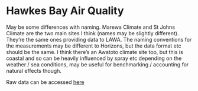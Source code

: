 # Hawkes Bay Air Quality

May be some differences with naming. Marewa Climate and St Johns Climate are the two main sites I think (names may be slightly different). They’re the same ones providing data to LAWA. The naming conventions for the measurements may be different to Horizons, but the data format etc should be the same. I think there’s an Awatoto climate site too, but this is coastal and so can be heavily influenced by spray etc depending on the weather / sea conditions, may be useful for benchmarking / accounting for natural effects though.

Raw data can be accessed [here](https://data.hbrc.govt.nz/EnviroData/Telemetry.hts?)